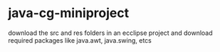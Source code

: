 # java-cg-miniproject


download the src and res folders in an ecclipse project and download required packages like java.awt, java.swing, etcs
